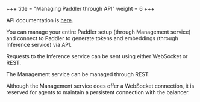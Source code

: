 +++
title = "Managing Paddler through API"
weight = 6
+++

API documentation is [here](@/api/introduction/using-paddler-api.md).

You can manage your entire Paddler setup (through Management service) and connect to Paddler to generate tokens and embeddings (through Inference service) via API.

Requests to the Inference service can be sent using either WebSocket or REST.

The Management service can be managed through REST. 

Although the Management service does offer a WebSocket connection, it is reserved for agents to maintain a persistent connection with the balancer.
